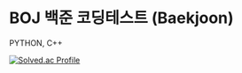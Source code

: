 # BOJ 백준 코딩테스트 (Baekjoon)

PYTHON, C++

[![Solved.ac Profile](http://mazassumnida.wtf/api/v2/generate_badge?boj=dudwn0005)](https://solved.ac/dudwn0005/)

